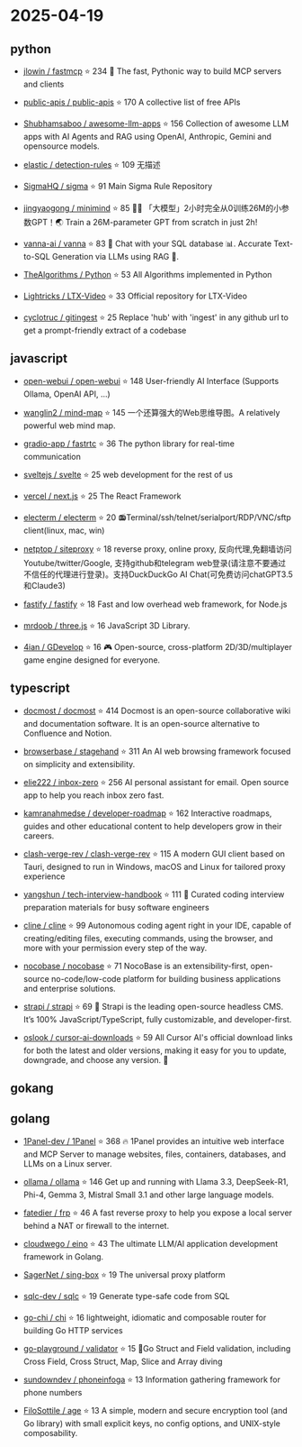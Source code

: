 # 2025-04-19

## python

* [jlowin / fastmcp](https://github.com/jlowin/fastmcp) ⭐ 234
  🚀 The fast, Pythonic way to build MCP servers and clients

* [public-apis / public-apis](https://github.com/public-apis/public-apis) ⭐ 170
  A collective list of free APIs

* [Shubhamsaboo / awesome-llm-apps](https://github.com/Shubhamsaboo/awesome-llm-apps) ⭐ 156
  Collection of awesome LLM apps with AI Agents and RAG using OpenAI, Anthropic, Gemini and opensource models.

* [elastic / detection-rules](https://github.com/elastic/detection-rules) ⭐ 109
  无描述

* [SigmaHQ / sigma](https://github.com/SigmaHQ/sigma) ⭐ 91
  Main Sigma Rule Repository

* [jingyaogong / minimind](https://github.com/jingyaogong/minimind) ⭐ 85
  🚀🚀 「大模型」2小时完全从0训练26M的小参数GPT！🌏 Train a 26M-parameter GPT from scratch in just 2h!

* [vanna-ai / vanna](https://github.com/vanna-ai/vanna) ⭐ 83
  🤖 Chat with your SQL database 📊. Accurate Text-to-SQL Generation via LLMs using RAG 🔄.

* [TheAlgorithms / Python](https://github.com/TheAlgorithms/Python) ⭐ 53
  All Algorithms implemented in Python

* [Lightricks / LTX-Video](https://github.com/Lightricks/LTX-Video) ⭐ 33
  Official repository for LTX-Video

* [cyclotruc / gitingest](https://github.com/cyclotruc/gitingest) ⭐ 25
  Replace 'hub' with 'ingest' in any github url to get a prompt-friendly extract of a codebase


## javascript

* [open-webui / open-webui](https://github.com/open-webui/open-webui) ⭐ 148
  User-friendly AI Interface (Supports Ollama, OpenAI API, ...)

* [wanglin2 / mind-map](https://github.com/wanglin2/mind-map) ⭐ 145
  一个还算强大的Web思维导图。A relatively powerful web mind map.

* [gradio-app / fastrtc](https://github.com/gradio-app/fastrtc) ⭐ 36
  The python library for real-time communication

* [sveltejs / svelte](https://github.com/sveltejs/svelte) ⭐ 25
  web development for the rest of us

* [vercel / next.js](https://github.com/vercel/next.js) ⭐ 25
  The React Framework

* [electerm / electerm](https://github.com/electerm/electerm) ⭐ 20
  📻Terminal/ssh/telnet/serialport/RDP/VNC/sftp client(linux, mac, win)

* [netptop / siteproxy](https://github.com/netptop/siteproxy) ⭐ 18
  reverse proxy, online proxy, 反向代理,免翻墙访问Youtube/twitter/Google, 支持github和telegram web登录(请注意不要通过不信任的代理进行登录)。支持DuckDuckGo AI Chat(可免费访问chatGPT3.5和Claude3)

* [fastify / fastify](https://github.com/fastify/fastify) ⭐ 18
  Fast and low overhead web framework, for Node.js

* [mrdoob / three.js](https://github.com/mrdoob/three.js) ⭐ 16
  JavaScript 3D Library.

* [4ian / GDevelop](https://github.com/4ian/GDevelop) ⭐ 16
  🎮 Open-source, cross-platform 2D/3D/multiplayer game engine designed for everyone.


## typescript

* [docmost / docmost](https://github.com/docmost/docmost) ⭐ 414
  Docmost is an open-source collaborative wiki and documentation software. It is an open-source alternative to Confluence and Notion.

* [browserbase / stagehand](https://github.com/browserbase/stagehand) ⭐ 311
  An AI web browsing framework focused on simplicity and extensibility.

* [elie222 / inbox-zero](https://github.com/elie222/inbox-zero) ⭐ 256
  AI personal assistant for email. Open source app to help you reach inbox zero fast.

* [kamranahmedse / developer-roadmap](https://github.com/kamranahmedse/developer-roadmap) ⭐ 162
  Interactive roadmaps, guides and other educational content to help developers grow in their careers.

* [clash-verge-rev / clash-verge-rev](https://github.com/clash-verge-rev/clash-verge-rev) ⭐ 115
  A modern GUI client based on Tauri, designed to run in Windows, macOS and Linux for tailored proxy experience

* [yangshun / tech-interview-handbook](https://github.com/yangshun/tech-interview-handbook) ⭐ 111
  💯 Curated coding interview preparation materials for busy software engineers

* [cline / cline](https://github.com/cline/cline) ⭐ 99
  Autonomous coding agent right in your IDE, capable of creating/editing files, executing commands, using the browser, and more with your permission every step of the way.

* [nocobase / nocobase](https://github.com/nocobase/nocobase) ⭐ 71
  NocoBase is an extensibility-first, open-source no-code/low-code platform for building business applications and enterprise solutions.

* [strapi / strapi](https://github.com/strapi/strapi) ⭐ 69
  🚀 Strapi is the leading open-source headless CMS. It’s 100% JavaScript/TypeScript, fully customizable, and developer-first.

* [oslook / cursor-ai-downloads](https://github.com/oslook/cursor-ai-downloads) ⭐ 59
  All Cursor AI's official download links for both the latest and older versions, making it easy for you to update, downgrade, and choose any version. 🚀


## gokang


## golang

* [1Panel-dev / 1Panel](https://github.com/1Panel-dev/1Panel) ⭐ 368
  🔥 1Panel provides an intuitive web interface and MCP Server to manage websites, files, containers, databases, and LLMs on a Linux server.

* [ollama / ollama](https://github.com/ollama/ollama) ⭐ 146
  Get up and running with Llama 3.3, DeepSeek-R1, Phi-4, Gemma 3, Mistral Small 3.1 and other large language models.

* [fatedier / frp](https://github.com/fatedier/frp) ⭐ 46
  A fast reverse proxy to help you expose a local server behind a NAT or firewall to the internet.

* [cloudwego / eino](https://github.com/cloudwego/eino) ⭐ 43
  The ultimate LLM/AI application development framework in Golang.

* [SagerNet / sing-box](https://github.com/SagerNet/sing-box) ⭐ 19
  The universal proxy platform

* [sqlc-dev / sqlc](https://github.com/sqlc-dev/sqlc) ⭐ 19
  Generate type-safe code from SQL

* [go-chi / chi](https://github.com/go-chi/chi) ⭐ 16
  lightweight, idiomatic and composable router for building Go HTTP services

* [go-playground / validator](https://github.com/go-playground/validator) ⭐ 15
  💯Go Struct and Field validation, including Cross Field, Cross Struct, Map, Slice and Array diving

* [sundowndev / phoneinfoga](https://github.com/sundowndev/phoneinfoga) ⭐ 13
  Information gathering framework for phone numbers

* [FiloSottile / age](https://github.com/FiloSottile/age) ⭐ 13
  A simple, modern and secure encryption tool (and Go library) with small explicit keys, no config options, and UNIX-style composability.

